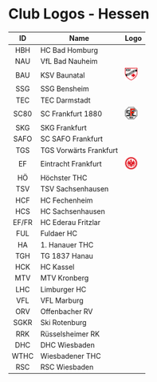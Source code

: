 # Club Logos - Hessen

| ID | Name | Logo |
|:-:|---|---|
| HBH | HC Bad Homburg | |
| NAU | VfL Bad Nauheim | |
| BAU | KSV Baunatal | <img src="/svg/clubs/hes/121_bau.svg" height="25px" /> |
| SSG | SSG Bensheim | |
| TEC | TEC Darmstadt | |
| SC80 | SC Frankfurt 1880 | <img src="/svg/clubs/hes/225_sc80.svg" height="25px" /> |
| SKG | SKG Frankfurt | |
| SAFO | SC SAFO Frankfurt | |
| TGS | TGS Vorwärts Frankfurt | |
| EF | Eintracht Frankfurt | <img src="/svg/clubs/hes/230_ef.svg" height="25px" /> |
| HÖ | Höchster THC | |
| TSV | TSV Sachsenhausen | |
| HCF | HC Fechenheim | |
| HCS | HC Sachsenhausen | |
| EF/FR | HC Ederau Fritzlar | |
| FUL | Fuldaer HC | |
| HA | 1. Hanauer THC | |
| TGH | TG 1837 Hanau | |
| HCK | HC Kassel | |
| MTV | MTV Kronberg | |
| LHC | Limburger HC | |
| VFL | VFL Marburg | |
| ORV | Offenbacher RV | |
| SGKR | Ski Rotenburg | |
| RRK | Rüsselsheimer RK | |
| DHC | DHC Wiesbaden | |
| WTHC | Wiesbadener THC | |
| RSC | RSC Wiesbaden | |
